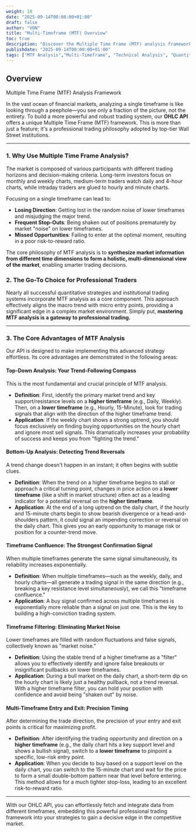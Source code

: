 ```yaml
---
weight: 10
date: "2025-09-14T00:00:00+01:00"
draft: false
author: "VON"
title: "Multi-Timeframe (MTF) Overview"
toc: true
description: "Discover the Multiple Time Frame (MTF) analysis framework offered by our OHLC API. It's a professional strategy that combines multiple timeframes to enhance the accuracy and win rate of trading decisions, widely used in top quantitative funds and professional trading scenarios."
publishdate: "2025-09-14T00:00:00+01:00"
tags: ["MTF Analysis","Multi-Timeframe", "Technical Analysis", "Quantitative Trading", "Trading Strategy", "OHLC API"]
---
```


## Overview

Multiple Time Frame (MTF) Analysis Framework

In the vast ocean of financial markets, analyzing a single timeframe is like looking through a peephole—you see only a fraction of the picture, not the entirety. To build a more powerful and robust trading system, our **OHLC API** offers a unique Multiple Time Frame (MTF) framework. This is more than just a feature; it's a professional trading philosophy adopted by top-tier Wall Street institutions.

---

### 1. Why Use Multiple Time Frame Analysis?

The market is composed of various participants with different trading horizons and decision-making criteria. Long-term investors focus on monthly and weekly charts, medium-term traders watch daily and 4-hour charts, while intraday traders are glued to hourly and minute charts.

Focusing on a single timeframe can lead to:
-   **Losing Direction**: Getting lost in the random noise of lower timeframes and misjudging the major trend.
-   **Frequent Stop-Outs**: Being shaken out of positions prematurely by market "noise" on lower timeframes.
-   **Missed Opportunities**: Failing to enter at the optimal moment, resulting in a poor risk-to-reward ratio.

The core philosophy of MTF analysis is to **synthesize market information from different time dimensions to form a holistic, multi-dimensional view of the market**, enabling smarter trading decisions.

### 2. The Go-To Choice for Professional Traders

Nearly all successful quantitative strategies and institutional trading systems incorporate MTF analysis as a core component. This approach effectively aligns the macro trend with micro entry points, providing a significant edge in a complex market environment. Simply put, **mastering MTF analysis is a gateway to professional trading.**

---

### 3. The Core Advantages of MTF Analysis

Our API is designed to make implementing this advanced strategy effortless. Its core advantages are demonstrated in the following areas:

#### Top-Down Analysis: Your Trend-Following Compass

This is the most fundamental and crucial principle of MTF analysis.

-   **Definition**: First, identify the primary market trend and key support/resistance levels on a **higher timeframe** (e.g., Daily, Weekly). Then, on a **lower timeframe** (e.g., Hourly, 15-Minute), look for trading signals that align with the direction of the higher timeframe trend.
-   **Application**: If the weekly chart shows a strong uptrend, you should focus exclusively on finding buying opportunities on the hourly chart and ignore most sell signals. This dramatically increases your probability of success and keeps you from "fighting the trend."

#### Bottom-Up Analysis: Detecting Trend Reversals

A trend change doesn't happen in an instant; it often begins with subtle clues.

-   **Definition**: When the trend on a higher timeframe begins to stall or approach a critical turning point, changes in price action on a **lower timeframe** (like a shift in market structure) often act as a leading indicator for a potential reversal on the **higher timeframe**.
-   **Application**: At the end of a long uptrend on the daily chart, if the hourly and 15-minute charts begin to show bearish divergence or a head-and-shoulders pattern, it could signal an impending correction or reversal on the daily chart. This gives you an early opportunity to manage risk or position for a counter-trend move.

#### Timeframe Confluence: The Strongest Confirmation Signal

When multiple timeframes generate the same signal simultaneously, its reliability increases exponentially.

-   **Definition**: When multiple timeframes—such as the weekly, daily, and hourly charts—all generate a trading signal in the same direction (e.g., breaking a key resistance level simultaneously), we call this "timeframe confluence."
-   **Application**: A buy signal confirmed across multiple timeframes is exponentially more reliable than a signal on just one. This is the key to building a high-conviction trading system.

#### Timeframe Filtering: Eliminating Market Noise

Lower timeframes are filled with random fluctuations and false signals, collectively known as "market noise."

-   **Definition**: Using the stable trend of a higher timeframe as a "filter" allows you to effectively identify and ignore false breakouts or insignificant pullbacks on lower timeframes.
-   **Application**: During a bull market on the daily chart, a short-term dip on the hourly chart is likely just a healthy pullback, not a trend reversal. With a higher timeframe filter, you can hold your position with confidence and avoid being "shaken out" by noise.

#### Multi-Timeframe Entry and Exit: Precision Timing

After determining the trade direction, the precision of your entry and exit points is critical for maximizing profit.

-   **Definition**: After identifying the trading opportunity and direction on a **higher timeframe** (e.g., the daily chart hits a key support level and shows a bullish signal), switch to a **lower timeframe** to pinpoint a specific, low-risk entry point.
-   **Application**: When you decide to buy based on a support level on the daily chart, you can switch to the 15-minute chart and wait for the price to form a small double-bottom pattern near that level before entering. This method allows for a much tighter stop-loss, leading to an excellent risk-to-reward ratio.

---

With our OHLC API, you can effortlessly fetch and integrate data from different timeframes, embedding this powerful professional trading framework into your strategies to gain a decisive edge in the competitive market.